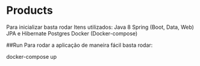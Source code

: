 # Products

Para inicializar basta rodar
Itens utilizados:
Java 8
Spring (Boot, Data, Web)
JPA e Hibernate
Postgres
Docker (Docker-compose)


##Run
Para rodar a aplicação de maneira fácil basta rodar:

docker-compose up

